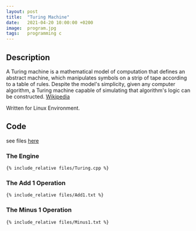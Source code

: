```yaml
---
layout: post
title:  "Turing Machine"
date:   2021-04-20 10:00:00 +0200
image:  program.jpg
tags:   programming c
---
```

## Description ##
A Turing machine is a mathematical model of computation that defines an abstract machine, which manipulates symbols on a strip of tape according to a table of rules. Despite the model's simplicity, given any computer algorithm, a Turing machine capable of simulating that algorithm's logic can be constructed.
[Wikipedia](https://en.wikipedia.org/wiki/Turing_machine)

Written for Linux Environment.

## Code ##
see files [here](https://github.com/PaulFinch/paulfinch.github.io/tree/main/_posts/Resources/C/Turing_Machine/files)

### The Engine
```
{% include_relative files/Turing.cpp %}
```

### The Add 1 Operation
```
{% include_relative files/Add1.txt %}
```

### The Minus 1 Operation
```
{% include_relative files/Minus1.txt %}
```